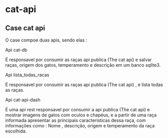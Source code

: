 # cat-api

## Case cat api

O case compoe duas apis, sendo elas :

Api cat-db 

É responsavel por consumir as raças api publica (The cat api) e salvar raças, origem dos gatos, temperamento e descrição em um banco sqlite3.

Api lista_todas_racas

É responsavel por consumir as raças api publica (The cat api) , e lista todas as raças.

Api cat-api-dash 

É uma api rest responsavel por consumir a api publica (The cat api) e mostrar imagens de gatos com oculos e chapéus, e a partir de uma raça informada apresentar as principais caracteristicas dessa raça, com informações como : Nome , descrição, origem e temperamento da raça escolhida.

